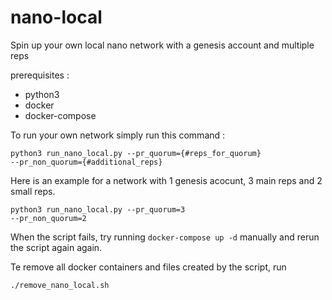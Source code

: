 # nano-local
Spin up your own local nano network with a genesis account and multiple reps

prerequisites : 
* python3
* docker
* docker-compose

To run your own network simply run this command :

<code>python3 run_nano_local.py --pr_quorum={#reps_for_quorum} --pr_non_quorum={#additional_reps}</code>

Here is an example for a network with 1 genesis acocunt, 3 main reps and 2 small reps.

<code>python3 run_nano_local.py --pr_quorum=3 --pr_non_quorum=2</code>

When the script fails, try running <code>docker-compose up -d</code> manually and rerun the script again again.

Te remove all docker containers and files created by the script, run

<code>./remove_nano_local.sh</code>
